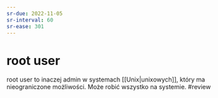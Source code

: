 ```yaml
---
sr-due: 2022-11-05
sr-interval: 60
sr-ease: 301
---
```


# root user
root user to inaczej admin w systemach [[Unix|unixowych]], który ma nieograniczone możliwości.
Może robić wszystko na systemie.
#review
